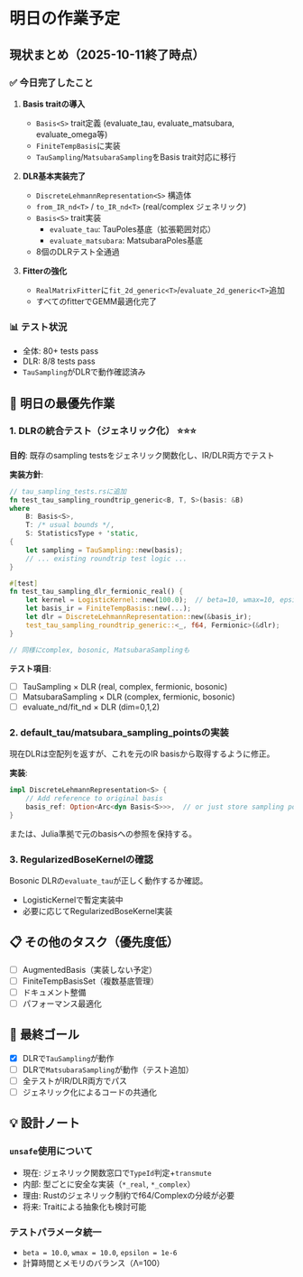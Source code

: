 # 明日の作業予定

## 現状まとめ（2025-10-11終了時点）

### ✅ 今日完了したこと

1. **Basis traitの導入**
   - `Basis<S>` trait定義 (evaluate_tau, evaluate_matsubara, evaluate_omega等)
   - `FiniteTempBasis`に実装
   - `TauSampling`/`MatsubaraSampling`をBasis trait対応に移行

2. **DLR基本実装完了**
   - `DiscreteLehmannRepresentation<S>` 構造体
   - `from_IR_nd<T>` / `to_IR_nd<T>` (real/complex ジェネリック)
   - `Basis<S>` trait実装
     - `evaluate_tau`: TauPoles基底（拡張範囲対応）
     - `evaluate_matsubara`: MatsubaraPoles基底
   - 8個のDLRテスト全通過

3. **Fitterの強化**
   - `RealMatrixFitter`に`fit_2d_generic<T>`/`evaluate_2d_generic<T>`追加
   - すべてのfitterでGEMM最適化完了

### 📊 テスト状況
- 全体: 80+ tests pass
- DLR: 8/8 tests pass
- `TauSampling`がDLRで動作確認済み

## 🚧 明日の最優先作業

### 1. DLRの統合テスト（ジェネリック化） ⭐⭐⭐

**目的**: 既存のsampling testsをジェネリック関数化し、IR/DLR両方でテスト

**実装方針**:
```rust
// tau_sampling_tests.rsに追加
fn test_tau_sampling_roundtrip_generic<B, T, S>(basis: &B)
where
    B: Basis<S>,
    T: /* usual bounds */,
    S: StatisticsType + 'static,
{
    let sampling = TauSampling::new(basis);
    // ... existing roundtrip test logic ...
}

#[test]
fn test_tau_sampling_dlr_fermionic_real() {
    let kernel = LogisticKernel::new(100.0);  // beta=10, wmax=10, epsilon=1e-6
    let basis_ir = FiniteTempBasis::new(...);
    let dlr = DiscreteLehmannRepresentation::new(&basis_ir);
    test_tau_sampling_roundtrip_generic::<_, f64, Fermionic>(&dlr);
}

// 同様にcomplex, bosonic, MatsubaraSamplingも
```

**テスト項目**:
- [ ] TauSampling × DLR (real, complex, fermionic, bosonic)  
- [ ] MatsubaraSampling × DLR (complex, fermionic, bosonic)
- [ ] evaluate_nd/fit_nd × DLR (dim=0,1,2)

### 2. default_tau/matsubara_sampling_pointsの実装

現在DLRは空配列を返すが、これを元のIR basisから取得するように修正。

**実装**:
```rust
impl DiscreteLehmannRepresentation<S> {
    // Add reference to original basis
    basis_ref: Option<Arc<dyn Basis<S>>>,  // or just store sampling points
}
```

または、Julia準拠で元のbasisへの参照を保持する。

### 3. RegularizedBoseKernelの確認

Bosonic DLRの`evaluate_tau`が正しく動作するか確認。
- LogisticKernelで暫定実装中
- 必要に応じてRegularizedBoseKernel実装

## 📋 その他のタスク（優先度低）

- [ ] AugmentedBasis（実装しない予定）
- [ ] FiniteTempBasisSet（複数基底管理）
- [ ] ドキュメント整備
- [ ] パフォーマンス最適化

## 🎯 最終ゴール

- [x] DLRで`TauSampling`が動作
- [ ] DLRで`MatsubaraSampling`が動作（テスト追加）
- [ ] 全テストがIR/DLR両方でパス
- [ ] ジェネリック化によるコードの共通化

## 💡 設計ノート

### `unsafe`使用について
- 現在: ジェネリック関数窓口で`TypeId`判定+`transmute`
- 内部: 型ごとに安全な実装（`*_real`, `*_complex`）
- 理由: Rustのジェネリック制約でf64/Complex<f64>の分岐が必要
- 将来: Traitによる抽象化も検討可能

### テストパラメータ統一
- `beta = 10.0`, `wmax = 10.0`, `epsilon = 1e-6`
- 計算時間とメモリのバランス（Λ=100）

